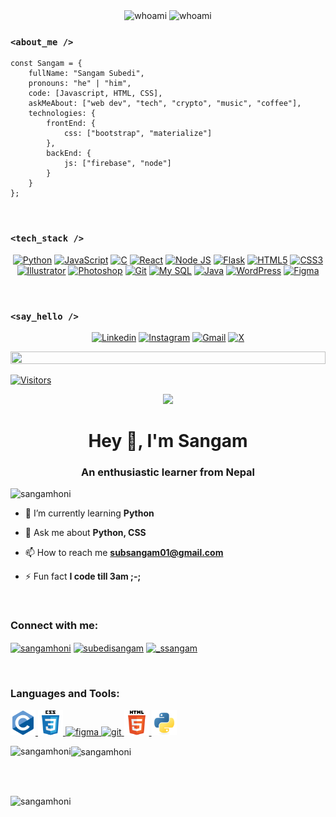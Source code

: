 <!-- TYPING ANIMATION -->
<div align="center">
  <img alt="whoami" src="https://readme-typing-svg.herokuapp.com?font=Fira+Code&weight=600&size=30&duration=500&pause=1000000000000&vCenter=true&random=false&width=317&height=60&lines=I+am+Sangam+and+I">
  <img alt="whoami" src="https://readme-typing-svg.herokuapp.com?font=Fira+Code&weight=600&size=30&duration=2500&pause=7&vCenter=true&random=false&width=250&height=60&lines=+code.;+design.;+build+stuffs.++++;+workout.">
</div>


<!-- ABOUT ME -->
### `<about_me />`
```
const Sangam = {
    fullName: "Sangam Subedi",
    pronouns: "he" | "him",  
    code: [Javascript, HTML, CSS],  
    askMeAbout: ["web dev", "tech", "crypto", "music", "coffee"],  
    technologies: {  
        frontEnd: {  
            css: ["bootstrap", "materialize"]  
        },  
        backEnd: {  
            js: ["firebase", "node"]  
        }  
    }  
};  
```
&nbsp;  


<!-- TECH STACK -->
### `<tech_stack />`
<p align="center">
    <a href="https://www.python.org/" target="_blank" rel="noreferrer"><img src="https://skillicons.dev/icons?i=py" width=50" height=50" alt="Python" /></a>
    <a href="https://developer.mozilla.org/en-US/docs/Web/JavaScript" target="_blank" rel="noreferrer"><img src="https://skillicons.dev/icons?i=js" width=50" height=50" alt="JavaScript"/></a>
    <a href="https://www.w3schools.com/c/c_intro.php" target="_blank" rel="noreferrer"><img src="https://skillicons.dev/icons?i=c" width=50" height=50" alt="C"/></a>
    <a href="https://react.dev/" target="_blank" rel="noreferrer"><img src="https://skillicons.dev/icons?i=react" width=50" height=50" alt="React"/></a>
    <a href="https://nodejs.org/en" target="_blank" rel="noreferrer"><img src="https://skillicons.dev/icons?i=nodejs" width=50" height=50" alt="Node JS"/></a>
    <a href="https://flask.palletsprojects.com/en/3.0.x/" target="_blank" rel="noreferrer"><img src="https://skillicons.dev/icons?i=flask" width=50" height=50" alt="Flask"/></a>
    <a href="https://www.w3schools.com/html/" target="_blank" rel="noreferrer"><img src="https://skillicons.dev/icons?i=html" width=50" height=50" alt="HTML5"/></a>
    <a href="https://www.w3schools.com/css/" target="_blank" rel="noreferrer"><img src="https://skillicons.dev/icons?i=css" width=50" height=50" alt="CSS3"/></a>
    <a href="https://www.adobe.com/products/illustrator.html" target="_blank" rel="noreferrer"><img src="https://skillicons.dev/icons?i=ai" width=50" height=50" alt="Illustrator"/></a>
    <a href="https://www.adobe.com/products/photoshop.html" target="_blank" rel="noreferrer"><img src="https://skillicons.dev/icons?i=ps" width=50" height=50" alt="Photoshop"/></a>
    <a href="https://git-scm.com/" target="_blank" rel="noreferrer"><img src="https://skillicons.dev/icons?i=git&theme=light" width=50" height=50" alt="Git" /></a>
    <a href="https://www.mysql.com/" target="_blank" rel="noreferrer"><img src="https://skillicons.dev/icons?i=mysql&theme=dark" width=50" height=50" alt="My SQL" /></a>
    <a href="https://www.oracle.com/java/" target="_blank" rel="noreferrer"><img src="https://skillicons.dev/icons?i=java&theme=dark" width=50" height=50" alt="Java" /></a>
    <a href="https://wordpress.com/" target="_blank" rel="noreferrer"><img src="https://skillicons.dev/icons?i=wordpress&theme=dark" width=50" height=50" alt="WordPress" /></a>
    <a href="https://www.figma.com/" target="_blank" rel="noreferrer"><img src="https://skillicons.dev/icons?i=figma&theme=dark" width=50" height=50" alt="Figma" /></a>    
</p>
&nbsp;  


<!-- SOCIAL MEDIA -->
### `<say_hello />`
<p align="center">
  <a href="https://www.linkedin.com/in/subedisangam"><img alt="Linkedin" src="https://img.shields.io/badge/linkedin-0A66C2?style=for-the-badge&logo=linkedin&logoColor=white" target="_blank" /></a>
  <a href="https://instagram.com/sangamhoni"><img alt="Instagram" src="https://img.shields.io/badge/instagram-fd1d1d?style=for-the-badge&logo=instagram&logoColor=white" target="_blank" /></a>
  <a href="mailto:subedisangam101@gmail.com"><img alt="Gmail" src="https://img.shields.io/badge/Send%20Mail-black?color=f84437&labelColor=f84437&logo=gmail&logoColor=ffffff&style=for-the-badge" target="_blank" /></a>
  <a href="https://twitter.com/sangamhoni"><img alt="X" src="https://img.shields.io/badge/X%20(Twitter)-000000?style=for-the-badge&logo=X&logoColor=white" target="_blank" /></a>
</p>



<!-- LINE ANIMATION--> 
<img src="https://i.imgur.com/dBaSKWF.gif" height="20" width="100%">


<!-- PROFILE VIEWS COUNTER -->
[![Visitors](https://api.visitorbadge.io/api/visitors?path=https%3A%2F%2Fgithub.com%2Fsangamhoni&label=PROFILE%20VISITS&labelColor=%23263759&countColor=%230d1117&labelStyle=upper)](proflle-visits)


<!--   WAVE ANIMATION -->
 <p align="center">
  <img src="https://capsule-render.vercel.app/api?type=waving&color=gradient&height=80&section=footer"/>
</p>
















<h1 align="center">Hey 👋, I'm Sangam</h1>
<h3 align="center">An enthusiastic learner from Nepal</h3>

<p align="left"> <img src="https://komarev.com/ghpvc/?username=sangamhoni&label=Profile%20views&color=186ec4&style=flat-square" alt="sangamhoni" /> </p>

<!--
- 🔭 I’m currently working on [not available](no link available)
-->

- 🌱 I’m currently learning **Python**

<!--
- 👯 I’m looking to collaborate on [not available](no link available)

- 🤝 I’m looking for help with [not available](no link available)

- 👨‍💻 All of my projects are available at [notavailabe](notavailabe)
-->

- 💬 Ask me about **Python, CSS**

- 📫 How to reach me **subsangam01@gmail.com**

- ⚡ Fun fact **I code till 3am ;-;**

<br>
<h3 align="left">Connect with me:</h3>
<p align="left">
<a href="https://twitter.com/sangamhoni" target="blank"><img align="center" src="https://raw.githubusercontent.com/rahuldkjain/github-profile-readme-generator/master/src/images/icons/Social/twitter.svg" alt="sangamhoni" height="30" width="40" /></a>
<a href="https://linkedin.com/in/subedisangam" target="blank"><img align="center" src="https://raw.githubusercontent.com/rahuldkjain/github-profile-readme-generator/master/src/images/icons/Social/linked-in-alt.svg" alt="subedisangam" height="30" width="40" /></a>
<a href="https://instagram.com/_ssangam" target="blank"><img align="center" src="https://raw.githubusercontent.com/rahuldkjain/github-profile-readme-generator/master/src/images/icons/Social/instagram.svg" alt="_ssangam" height="30" width="40" /></a>
</p>

<br>
<h3 align="left">Languages and Tools:</h3>
<p align="left"> <a href="https://www.cprogramming.com/" target="_blank" rel="noreferrer"> <img src="https://raw.githubusercontent.com/devicons/devicon/master/icons/c/c-original.svg" alt="c" width="40" height="40"/> </a> <a href="https://www.w3schools.com/css/" target="_blank" rel="noreferrer"> <img src="https://raw.githubusercontent.com/devicons/devicon/master/icons/css3/css3-original-wordmark.svg" alt="css3" width="40" height="40"/> </a> <a href="https://www.figma.com/" target="_blank" rel="noreferrer"> <img src="https://www.vectorlogo.zone/logos/figma/figma-icon.svg" alt="figma" width="40" height="40"/> </a> <a href="https://git-scm.com/" target="_blank" rel="noreferrer"> <img src="https://www.vectorlogo.zone/logos/git-scm/git-scm-icon.svg" alt="git" width="40" height="40"/> </a> <a href="https://www.w3.org/html/" target="_blank" rel="noreferrer"> <img src="https://raw.githubusercontent.com/devicons/devicon/master/icons/html5/html5-original-wordmark.svg" alt="html5" width="40" height="40"/> </a> <a href="https://www.python.org" target="_blank" rel="noreferrer"> <img src="https://raw.githubusercontent.com/devicons/devicon/master/icons/python/python-original.svg" alt="python" width="40" height="40"/> </a> </p>

<p float="left">   
  <img align="left" src="https://github-readme-streak-stats.herokuapp.com/?user=sangamhoni&theme=tokyonight&show_icons=true" alt="sangamhoni" />
  <img align="center" src="https://github-readme-stats.vercel.app/api/top-langs?username=sangamhoni&show_icons=true&locale=en&theme=tokyonight"
    alt="sangamhoni"/>
</p>

<br>
<br> 

<p>
  <img align="left" src="https://github-readme-stats.vercel.app/api?username=sangamhoni&show_icons=true&locale=en&theme=tokyonight"
    alt="sangamhoni" />
</p> 


<!--
Made this README from: https://rahuldkjain.github.io/gh-profile-readme-generator/ :)
-->
